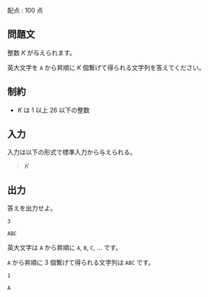 配点 : $100$ 点

## 問題文

整数 $K$ が与えられます。

英大文字を `A` から昇順に $K$ 個繋げて得られる文字列を答えてください。

## 制約

- $K$ は $1$ 以上 $26$ 以下の整数

## 入力

入力は以下の形式で標準入力から与えられる。

> $K$

## 出力

答えを出力せよ。

```input1
3
```

```output1
ABC
```

英大文字は `A` から昇順に `A`, `B`, `C`, ... です。

`A` から昇順に $3$ 個繋げて得られる文字列は `ABC` です。

```input2
1
```

```output2
A
```